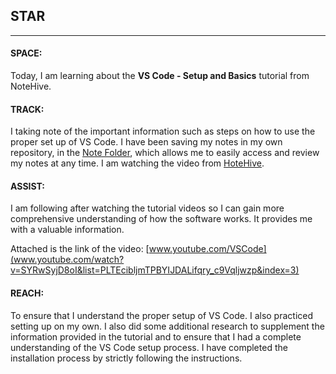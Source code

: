 ## STAR 
---
#### SPACE: 
Today, I am learning about the **VS Code - Setup and Basics** tutorial from NoteHive.  

#### TRACK:
I taking note of the important information such as steps on how to use the proper set up of VS Code. I have been saving my notes in my own repository, in the [Note Folder](https://github.com/CharryDinz/Notes/blob/main/1-24-Notes.md), which allows me to easily access and review my notes at any time. I am watching the video from [HoteHive](https://notehive.org/#collaborate).

#### ASSIST:
I am following after watching the tutorial videos so I can gain more comprehensive understanding of how the software works. 
It provides me with a valuable information. 

Attached is the link of the video:
[www.youtube.com/VSCode](www.youtube.com/watch?v=SYRwSyjD8oI&list=PLTEcibljmTPBYIJDALifqry_c9Vqljwzp&index=3)

#### REACH:
To ensure that I understand the proper setup of VS Code. I also practiced setting up on my own. I also did some additional research to supplement the information provided in the tutorial and to ensure that I had a complete understanding of the VS Code setup process.
I have completed the installation process by strictly following the instructions. 


